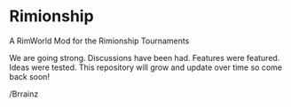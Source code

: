 # Rimionship
A RimWorld Mod for the Rimionship Tournaments

We are going strong. Discussions have been had. Features were featured. Ideas were tested. This repository will grow and update over time so come back soon!

/Brrainz

